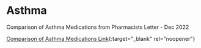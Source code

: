 # Asthma 

Comparison of Asthma Medications from Pharmacists Letter - Dec 2022

[Comparison of Asthma Medications Link](https://mygainwell-my.sharepoint.com/:b:/r/personal/christopher_nguyen_gainwelltechnologies_com/Documents/Evergreen/Emails/Comparison%20of%20Asthma%20Medications%20(1).pdf?csf=1&web=1&e=oxTo1V){:target="_blank" rel="noopener"}



